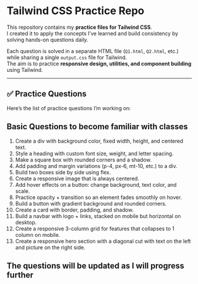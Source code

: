 # Tailwind CSS Practice Repo

This repository contains my **practice files for Tailwind CSS**.  
I created it to apply the concepts I’ve learned and build consistency by solving hands-on questions daily.  

Each question is solved in a separate HTML file (`Q1.html`, `Q2.html`, etc.) while sharing a single `output.css` file for Tailwind.  
The aim is to practice **responsive design, utilities, and component building** using Tailwind.  

---

## ✅ Practice Questions

Here’s the list of practice questions I’m working on:
## Basic Questions to become familiar with classes

1. Create a div with background color, fixed width, height, and centered text. 
2. Style a heading with custom font size, weight, and letter spacing.
3. Make a square box with rounded corners and a shadow.
4. Add padding and margin variations (p-4, px-6, mt-10, etc.) to a div.
5. Build two boxes side by side using flex. 
6. Create a responsive image that is always centered.
7. Add hover effects on a button: change background, text color, and scale. 
8. Practice opacity + transition so an element fades smoothly on hover. 
9. Build a button with gradient background and rounded corners.
10. Create a card with border, padding, and shadow. 
11. Build a navbar with logo + links, stacked on mobile but horizontal on desktop.
12. Create a responsive 3-column grid for features that collapses to 1 column on mobile.
13. Create a responsive hero section with a diagonal cut with text on the left and picture on the right side. 


The questions will be updated as I will progress further
---
